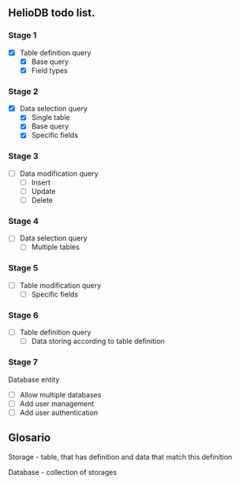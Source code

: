 ## HelioDB todo list.
### Stage 1
 - [x] Table definition query
    - [x] Base query
    - [x] Field types

### Stage 2
 - [x] Data selection query
    - [x] Single table
    - [x] Base query
    - [x] Specific fields

### Stage 3
 - [ ] Data modification query
     - [ ] Insert
     - [ ] Update
     - [ ] Delete

### Stage 4
 - [ ] Data selection query
    - [ ] Multiple tables

### Stage 5
 - [ ] Table modification query
    - [ ] Specific fields

### Stage 6
 - [ ] Table definition query
    - [ ] Data storing according to table definition

### Stage 7
Database entity
 - [ ] Allow multiple databases
 - [ ] Add user management
 - [ ] Add user authentication

## Glosario
 Storage  - table, that has definition and data that match this definition

 Database - collection of storages